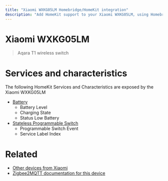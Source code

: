 ```yaml
---
title: "Xiaomi WXKG05LM Homebridge/HomeKit integration"
description: "Add HomeKit support to your Xiaomi WXKG05LM, using Homebridge, Zigbee2MQTT and homebridge-z2m."
---
```

<!---
This file has been GENERATED using src/docgen/docgen.ts
DO NOT EDIT THIS FILE MANUALLY!
-->
# Xiaomi WXKG05LM
> Aqara T1 wireless switch


# Services and characteristics
The following HomeKit Services and Characteristics are exposed by
the Xiaomi WXKG05LM

* [Battery](../../battery.md)
  * Battery Level
  * Charging State
  * Status Low Battery
* [Stateless Programmable Switch](../../action.md)
  * Programmable Switch Event
  * Service Label Index


# Related
* [Other devices from Xiaomi](../index.md#xiaomi)
* [Zigbee2MQTT documentation for this device](https://www.zigbee2mqtt.io/devices/WXKG05LM.html)